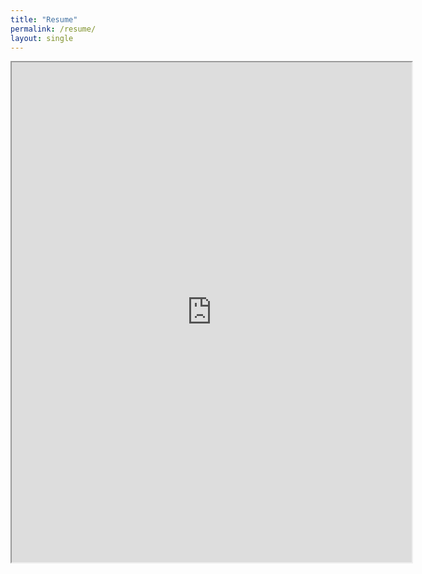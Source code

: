 ```yaml
---
title: "Resume"
permalink: /resume/
layout: single
---
```



<iframe src="https://drive.google.com/file/d/1JBL9ETSzQjIUek5JdmKDJAjo96GI1kmo/view?usp=share_link" width="640" height="800"></iframe>
